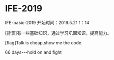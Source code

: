 # IFE-2019
IFE-basic-2019
开始时间：2019.5.21   1：14

[背景]有一些基础知识，通过学习巩固知识，提高能力。

[flag]Talk is cheap,show me the code.  

66 days---hold on and fight


